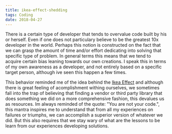 ```yaml
---
title: ikea-effect-shedding
tags: Coding 
date: 2018-04-27
---
```


There is a certain type of developer that tends to overvalue code built by his or herself. Even if one does not particulary believe to be the greatest 10x developer in the world. Perhaps this notion is constructed on the fact that we can grasp the amount of time and/or effort dedicating into solving that specific type of problem. In general terms this means that we tend to acquire certain bias leaning towards our own creations. I speak this in terms of my own awareness as a developer, and not entirely based on a specific target person, although ive seen this happen a few times.

This behavior reminded me of the idea behind the [Ikea Effect](https://en.m.wikipedia.org/wiki/IKEA_effect) and although there is great feeling of acomplishment withing ourselves, we sometimes fall into the trap of believing that finding a vendor or third party library that does something we did on a more comprehensive fashion, this devalues us as resources. Im always reminded of the quote: "You are not your code.", this mantra inspires me to understand that from all my experiences on failures or triumphs, we can accomplish a superior version of whatever we did. But this also requires that we stay wary of what are the lessons to be learn from our experiences developing solutions.